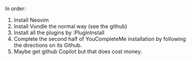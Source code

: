 In order:
1. Install Neovim
1. Install Vundle the normal way (see the github)
1. Install all the plugins by :PluginInstall
1. Complete the second half of YouCompleteMe installation by following the directions on its Github.
1. Maybe get github Copilot but that does cost money.
